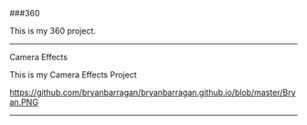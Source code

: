 ###360

This is my 360 project.

<script src="//360.vizor.io/scripts/embed.js" data-vizorurl="https://360.vizor.io/embed/v/db6" ></script>

***

Camera Effects

This is my Camera Effects Project


https://github.com/bryanbarragan/bryanbarragan.github.io/blob/master/Bryan.PNG

***

